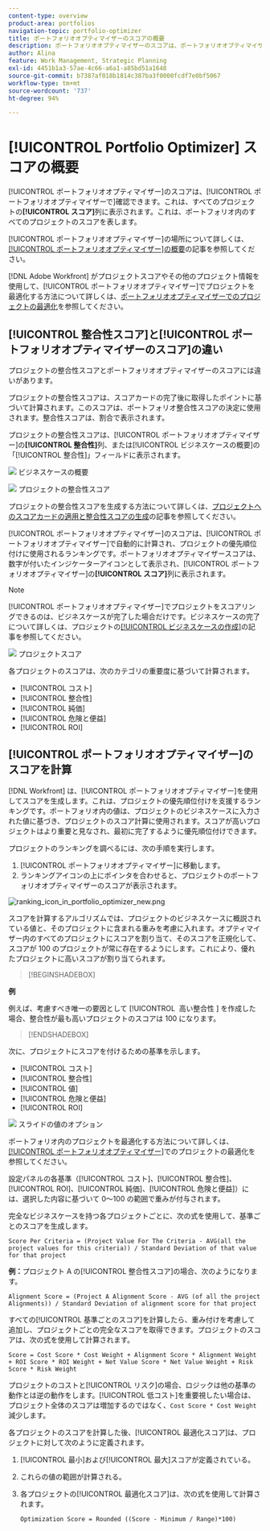 ```yaml
---
content-type: overview
product-area: portfolios
navigation-topic: portfolio-optimizer
title: ポートフォリオオプティマイザーのスコアの概要
description: ポートフォリオオプティマイザーのスコアは、ポートフォリオオプティマイザーで確認できます。これは、すべてのプロジェクトの[!UICONTROL スコア]列に表示されます。これは、ポートフォリオ内のすべてのプロジェクトのスコアを表します。
author: Alina
feature: Work Management, Strategic Planning
exl-id: 4451b1a3-57ae-4c66-a6a1-a85bd51a1648
source-git-commit: b7387af018b1814c387ba3f0000fcdf7e0bf5067
workflow-type: tm+mt
source-wordcount: '737'
ht-degree: 94%

---
```


# [!UICONTROL Portfolio Optimizer] スコアの概要

<!--Audited: 01/2025-->

[!UICONTROL ポートフォリオオプティマイザー]のスコアは、[!UICONTROL ポートフォリオオプティマイザーで]確認できます。これは、すべてのプロジェクトの&#x200B;**[!UICONTROL スコア]**&#x200B;列に表示されます。これは、ポートフォリオ内のすべてのプロジェクトのスコアを表します。

[!UICONTROL ポートフォリオオプティマイザー]の場所について詳しくは、[[!UICONTROL ポートフォリオオプティマイザー]の概要](../../../manage-work/portfolios/portfolio-optimizer/portfolio-optimizer-overview.md)の記事を参照してください。

[!DNL Adobe Workfront] がプロジェクトスコアやその他のプロジェクト情報を使用して、[!UICONTROL ポートフォリオオプティマイザー]でプロジェクトを最適化する方法について詳しくは、[ポートフォリオオプティマイザーでのプロジェクトの最適化](../../../manage-work/portfolios/portfolio-optimizer/optimize-projects-in-portfolio-optimizer.md)を参照してください。

## [!UICONTROL 整合性スコア]と[!UICONTROL ポートフォリオオプティマイザーのスコア]の違い

プロジェクトの整合性スコアとポートフォリオオプティマイザーのスコアには違いがあります。

プロジェクトの整合性スコアは、スコアカードの完了後に取得したポイントに基づいて計算されます。このスコアは、ポートフォリオ整合性スコアの決定に使用されます。整合性スコアは、割合で表示されます。

プロジェクトの整合性スコアは、[!UICONTROL ポートフォリオオプティマイザー]の&#x200B;**[!UICONTROL 整合性]**&#x200B;列、または[!UICONTROL ビジネスケースの概要]の「[!UICONTROL 整合性]」フィールドに表示されます。

![&#x200B; ビジネスケースの概要 &#x200B;](assets/business-case-summary-aligned-field-highlighted.png)

![&#x200B; プロジェクトの整合性スコア &#x200B;](assets/project-alignment-score-portfolio-optimizer-highlighted-350x174.png)

プロジェクトの整合性スコアを生成する方法について詳しくは、[プロジェクトへのスコアカードの適用と整合性スコアの生成](../../../manage-work/projects/define-a-business-case/apply-scorecard-to-project-to-generate-alignment-score.md)の記事を参照してください。

[!UICONTROL ポートフォリオオプティマイザー]のスコアは、[!UICONTROL ポートフォリオオプティマイザー]で自動的に計算され、プロジェクトの優先順位付けに使用されるランキングです。ポートフォリオオプティマイザースコアは、数字が付いたインジケーターアイコンとして表示され、[!UICONTROL ポートフォリオオプティマイザー]の&#x200B;**[!UICONTROL スコア]**&#x200B;列に表示されます。

>[!NOTE]
>
>[!UICONTROL ポートフォリオオプティマイザー]でプロジェクトをスコアリングできるのは、ビジネスケースが完了した場合だけです。ビジネスケースの完了について詳しくは、プロジェクトの[[!UICONTROL ビジネスケースの作成]](../../../manage-work/projects/define-a-business-case/create-business-case.md)の記事を参照してください。

![&#x200B; プロジェクトスコア &#x200B;](assets/portfolio-optimizer-project-score-highlighted-350x132.png)

各プロジェクトのスコアは、次のカテゴリの重要度に基づいて計算されます。

* [!UICONTROL コスト]
* [!UICONTROL 整合性]
* [!UICONTROL 純価]
* [!UICONTROL 危険と便益]
* [!UICONTROL ROI]

## [!UICONTROL ポートフォリオオプティマイザー]のスコアを計算

<!--
<p data-mc-conditions="QuicksilverOrClassic.Draft mode">(NOTE: This was edited based on this issue, per Anna: https://hub.workfront.com/issue/603d0c58000095ea0bc00ce5e2110693/overview)</p>
-->

[!DNL Workfront] は、[!UICONTROL ポートフォリオオプティマイザー]を使用してスコアを生成します。これは、プロジェクトの優先順位付けを支援するランキングです。ポートフォリオ内の値は、プロジェクトのビジネスケースに入力された値に基づき、プロジェクトのスコア計算に使用されます。スコアが高いプロジェクトはより重要と見なされ、最初に完了するように優先順位付けできます。

プロジェクトのランキングを調べるには、次の手順を実行します。

1. [!UICONTROL ポートフォリオオプティマイザー]に移動します。
1. ランキングアイコンの上にポインタを合わせると、プロジェクトのポートフォリオオプティマイザーのスコアが表示されます。

![ranking_icon_in_portfolio_optimizer_new.png](assets/ranking-icon-in-portfolio-optimizer-new-350x160.png)

スコアを計算するアルゴリズムでは、プロジェクトのビジネスケースに概説されている値と、そのプロジェクトに含まれる重みを考慮に入れます。オプティマイザー内のすべてのプロジェクトにスコアを割り当て、そのスコアを正規化して、スコアが 100 のプロジェクトが常に存在するようにします。これにより、優れたプロジェクトに高いスコアが割り当てられます。

>[!BEGINSHADEBOX]

**例**

例えば、考慮すべき唯一の要因として [!UICONTROL &#x200B; 高い整合性 &#x200B;] を作成した場合、整合性が最も高いプロジェクトのスコアは 100 になります。

>[!ENDSHADEBOX]

次に、プロジェクトにスコアを付けるための基準を示します。

* [!UICONTROL コスト]
* [!UICONTROL 整合性]
* [!UICONTROL 値]
* [!UICONTROL 危険と便益]
* [!UICONTROL ROI]

![&#x200B; スライドの値のオプション &#x200B;](assets/optimizer-sliding-value-options-350x77.png)

ポートフォリオ内のプロジェクトを最適化する方法について詳しくは、[[!UICONTROL ポートフォリオオプティマイザー]](../../../manage-work/portfolios/portfolio-optimizer/optimize-projects-in-portfolio-optimizer.md)でのプロジェクトの最適化を参照してください。

設定パネルの各基準（[!UICONTROL コスト]、[!UICONTROL 整合性]、[!UICONTROL ROI]、[!UICONTROL 純価]、[!UICONTROL 危険と便益]）には、選択した内容に基づいて 0～100 の範囲で重みが付与されます。

完全なビジネスケースを持つ各プロジェクトごとに、次の式を使用して、基準ごとのスコアを生成します。

```
Score Per Criteria = (Project Value For The Criteria - AVG(all the project values for this criteria)) / Standard Deviation of that value for that project
```

**例：**&#x200B;プロジェクト A の[!UICONTROL 整合性スコア]の場合、次のようになります。

```
Alignment Score = (Project A Alignment Score - AVG (of all the project Alignments)) / Standard Deviation of alignment score for that project
```

すべての[!UICONTROL 基準ごとのスコア]を計算したら、重み付けを考慮して追加し、プロジェクトごとの完全なスコアを取得できます。プロジェクトのスコアは、次の式を使用して計算されます。

```
Score = Cost Score * Cost Weight + Alignment Score * Alignment Weight + ROI Score * ROI Weight + Net Value Score * Net Value Weight + Risk Score * Risk Weight
```

プロジェクトのコストと[!UICONTROL リスク]の場合、ロジックは他の基準の動作とは逆の動作をします。[!UICONTROL 低コスト]を重要視したい場合は、プロジェクト全体のスコアは増加するのではなく、`Cost Score * Cost Weight` 減少します。

各プロジェクトのスコアを計算した後、[!UICONTROL 最適化スコア]は、プロジェクトに対して次のように定義されます。

1. [!UICONTROL 最小]および[!UICONTROL 最大]スコアが定義されている。
1. これらの値の範囲が計算される。
1. 各プロジェクトの[!UICONTROL 最適化スコア]は、次の式を使用して計算されます。

   ```
   Optimization Score = Rounded ((Score - Minimum / Range)*100)
   ```
